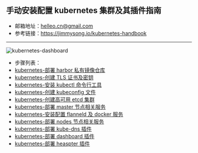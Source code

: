## 手动安装配置 kubernetes 集群及其插件指南
- 邮箱地址：<helleo.cn@gmail.com>
- 参考链接：<https://jimmysong.io/kubernetes-handbook>
-------------------------------------------------------
![kubernetes-dashboard](https://github.com/yeaheo/hello.linux/blob/master/images/kubernetes-dashboard.png)
- 步骤列表：
- [kubernetes-部署 harbor 私有镜像仓库](./harbor-installation.md)
- [kubernetes-创建 TLS 证书及密钥](./create-tls-and-secret-key.md)
- [kubernetes-安装 kubectl 命令行工具](./kubectl-tool-installation.md)
- [kubernetes-创建 kubeconfig 文件](./create-cluster-kubeconfig.md)
- [kubernetes-创建高可用 etcd 集群](./etcd-cluster-installation.md)
- [kubernetes-部署 master 节点相关服务](./master-installation.md)
- [kubernetes-安装配置 flanneld 及 docker 服务](./flannel-net-installation.md)
- [kubernetes-部署 nodes 节点相关服务](./nodes-installation.md)
- [kubernetes-部署 kube-dns 插件](./kube-dns-addons-installation.md)
- [kubernetes-部署 dashboard 插件](./kube-dashboard-addons-installation.md)
- [kubernetes-部署 heaspter 插件](./kube-heaspter-addons-installation.md)


